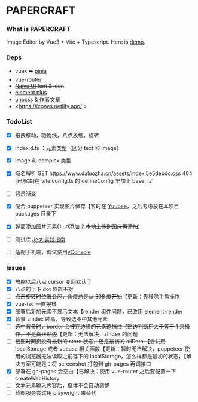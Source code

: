 # PAPERCRAFT

### What is PAPERCRAFT
Image Editor by Vue3 + Vite + Typescript. Here is [demo](https://yucheng514.github.io/PAPERCRAFT/).

### Deps
- vuex ➡️ [pinia](https://pinia.vuejs.org/)
- [vue-router](https://router.vuejs.org/)
- ~~[Naive UI](https://www.naiveui.com/zh-CN/light) font & icon~~
- [element plus](https://element-plus.gitee.io/zh-CN/)
- [unocss](https://uno.antfu.me/) & [作者文章](https://antfu.me/posts/reimagine-atomic-css-zh)
- <https://icones.netlify.app/ >



### TodoList

- [x] 拖拽移动，吸附线，八点放缩，旋转
- [x] index.d.ts ：元素类型（区分 text 和 image）
- [x] image 和  ~~complex~~ 类型
- [x] 域名解析 GET https://www.daluozha.cn/assets/index.5e5debdc.css 404 [已解决]在 vite.config.ts 的 defineConfig 里加上 base: './'
- [ ] 背景渐变
- [x] 配合 puppeteer 实现图片保存【暂时在 [Yuubee](https://github.com/daluozha/Yuubee)，之后考虑放在本项目 packages 目录下
- [x] 弹窗添加图片元素(1.url添加 2.~~本地上传到图床再添加~~)
- [ ] 测试库 [Jest 实践指南](https://github.yanhaixiang.com/jest-tutorial/)
- [ ] 适配手机端，调试使用[vConsole](https://github.com/Tencent/vConsole)



### Issues
- [x] 放缩以后八点 cursor 变回默认了
- [x] 八点的上下 dot 位置不对
- [ ] ~~点击旋转时位置会闪，角度总是从 308 度开始~~【更新：先移除手势操作
- [x] vue-tsc 一直报错
- [x] 部署后新加元素不显示文本【render 组件问题，已改用 element-render
- [x] 背景 zIndex 过高，导致选不中其他元素
- [ ] ~~选中背景时，border 会被在边缘的元素遮挡住【贴边判断用大于等于 1 来操作，不是真正贴边~~【更新：无法解决，zIndex 的问题
- [ ] ~~截图时网页没有最新的 store 状态，还是最初的 allData 【尝试用 localStorage 或者 vueuse 相关函数~~【更新：暂时无法解决，puppeteer 使用的浏览器无法读取之前存下的 localStorage，怎么样都是最初的状态，【解决方案可能是：将 screenshot 打包到 gh-pages 再调接口
- [x] 部署在 gh-pages 会空白【已解决：使用 vue-router 之后要配置一下 createWebHistory
- [ ] 文本元素输入内容后，框体不会自动调整
- [ ] 截图服务尝试用 playwright 来替代